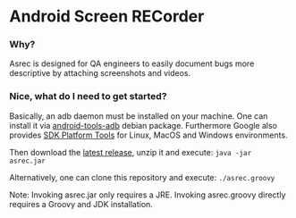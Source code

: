 # **A**ndroid **S**creen **REC**order

### Why?

Asrec is designed for QA engineers to easily document bugs more descriptive by attaching screenshots and videos.

### Nice, what do I need to get started?

Basically, an adb daemon must be installed on your machine. One can install it via [android-tools-adb](https://packages.debian.org/jessie/android-tools-adb) debian package. Furthermore Google also provides [SDK Platform Tools](https://developer.android.com/studio/releases/platform-tools.html) for Linux, MacOS and Windows environments.

Then download the [latest release](https://github.com/boddenberg-it/asrec/releases/), unzip it and execute:
```java -jar asrec.jar```

Alternatively, one can clone this repository and execute:
```./asrec.groovy```

Note: Invoking asrec.jar only requires a JRE. Invoking asrec.groovy directly requires a Groovy and JDK installation.
